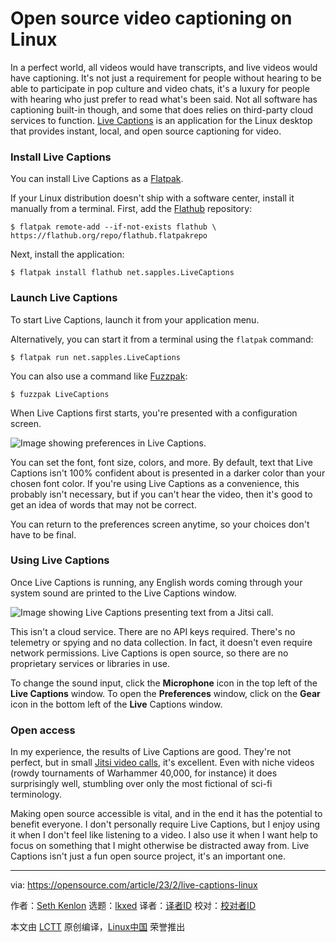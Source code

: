 [#]: subject: "Open source video captioning on Linux"
[#]: via: "https://opensource.com/article/23/2/live-captions-linux"
[#]: author: "Seth Kenlon https://opensource.com/users/seth"
[#]: collector: "lkxed"
[#]: translator: "geekpi"
[#]: reviewer: " "
[#]: publisher: " "
[#]: url: " "

Open source video captioning on Linux
======

In a perfect world, all videos would have transcripts, and live videos would have captioning. It's not just a requirement for people without hearing to be able to participate in pop culture and video chats, it's a luxury for people with hearing who just prefer to read what's been said. Not all software has captioning built-in though, and some that does relies on third-party cloud services to function. [Live Captions][1] is an application for the Linux desktop that provides instant, local, and open source captioning for video.

### Install Live Captions

You can install Live Captions as a [Flatpak][2].

If your Linux distribution doesn't ship with a software center, install it manually from a terminal. First, add the [Flathub][3] repository:

```
$ flatpak remote-add --if-not-exists flathub \
https://flathub.org/repo/flathub.flatpakrepo
```

Next, install the application:

```
$ flatpak install flathub net.sapples.LiveCaptions
```

### Launch Live Captions

To start Live Captions, launch it from your application menu.

Alternatively, you can start it from a terminal using the `flatpak` command:

```
$ flatpak run net.sapples.LiveCaptions
```

You can also use a command like [Fuzzpak][4]:

```
$ fuzzpak LiveCaptions
```

When Live Captions first starts, you're presented with a configuration screen.

![Image showing preferences in Live Captions.][5]

You can set the font, font size, colors, and more. By default, text that Live Captions isn't 100% confident about is presented in a darker color than your chosen font color. If you're using Live Captions as a convenience, this probably isn't necessary, but if you can't hear the video, then it's good to get an idea of words that may not be correct.

You can return to the preferences screen anytime, so your choices don't have to be final.

### Using Live Captions

Once Live Captions is running, any English words coming through your system sound are printed to the Live Captions window.

![Image showing ​Live Captions presenting text from a Jitsi call. ​][6]

This isn't a cloud service. There are no API keys required. There's no telemetry or spying and no data collection. In fact, it doesn't even require network permissions. Live Captions is open source, so there are no proprietary services or libraries in use.

To change the sound input, click the **Microphone** icon in the top left of the **Live Captions** window. To open the **Preferences** window, click on the **Gear** icon in the bottom left of the **Live** Captions window.

### Open access

In my experience, the results of Live Captions are good. They're not perfect, but in small [Jitsi video calls][7], it's excellent. Even with niche videos (rowdy tournaments of Warhammer 40,000, for instance) it does surprisingly well, stumbling over only the most fictional of sci-fi terminology.

Making open source accessible is vital, and in the end it has the potential to benefit everyone. I don't personally require Live Captions, but I enjoy using it when I don't feel like listening to a video. I also use it when I want help to focus on something that I might otherwise be distracted away from. Live Captions isn't just a fun open source project, it's an important one.

--------------------------------------------------------------------------------

via: https://opensource.com/article/23/2/live-captions-linux

作者：[Seth Kenlon][a]
选题：[lkxed][b]
译者：[译者ID](https://github.com/译者ID)
校对：[校对者ID](https://github.com/校对者ID)

本文由 [LCTT](https://github.com/LCTT/TranslateProject) 原创编译，[Linux中国](https://linux.cn/) 荣誉推出

[a]: https://opensource.com/users/seth
[b]: https://github.com/lkxed
[1]: https://github.com/abb128/LiveCaptions
[2]: https://opensource.com/article/21/11/install-flatpak-linux
[3]: https://flathub.org/apps/details/net.sapples.LiveCaptions
[4]: https://www.redhat.com/sysadmin/launch-flatpaks-terminal-fuzzpak
[5]: https://opensource.com/sites/default/files/2023-01/live-caption-preferences.png
[6]: https://opensource.com/sites/default/files/2023-01/Livecaptions%20onJitsiCall.png
[7]: https://opensource.com/article/21/9/alternatives-zoom
